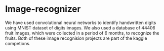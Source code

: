 # Image-recognizer
We have used convolutional neural networks to identify handwritten digits using MNIST dataset of digits images. We also used a database of 44406 fruit images, which were collected in a period of 6 months, to recognize the fruits. Both of these image recognision projects are part of the kaggle competions.

